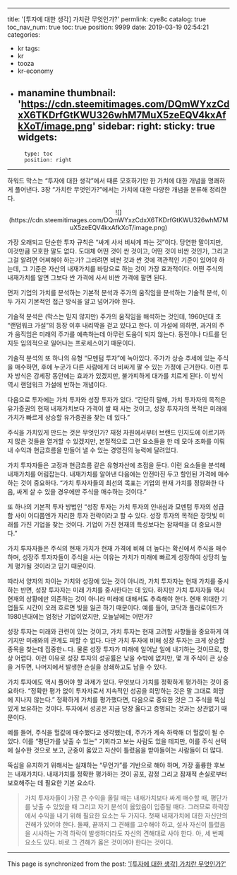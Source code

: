 
---
title: '[투자에 대한 생각] 가치란 무엇인가?'
permlink: cye8c
catalog: true
toc_nav_num: true
toc: true
position: 9999
date: 2019-03-19 02:54:21
categories:
- kr
tags:
- kr
- tooza
- kr-economy
- manamine
thumbnail: 'https://cdn.steemitimages.com/DQmWYxzCdxX6TKDrfGtKWU326whM7MuX5zeEQV4kxAfkXoT/image.png'
sidebar:
    right:
        sticky: true
widgets:
    -
        type: toc
        position: right
---


하워드 막스는 “투자에 대한 생각”에서 때론 모호하기만 한 가치에 대한 개념을 명쾌하게 풀어낸다. 3장 “가치란 무엇인가?”에서는 가치에 대한 다양한 개념을 분류해 정리한다. 

<center>
![](https://cdn.steemitimages.com/DQmWYxzCdxX6TKDrfGtKWU326whM7MuX5zeEQV4kxAfkXoT/image.png)
</center>

가장 오래되고 단순한 투자 규칙은 “싸게 사서 비싸게 파는 것”이다. 당연한 말이지만, 이것만큼 모호한 말도 없다. 도대체 어떤 것이 싼 것이고, 어떤 것이 비싼 것인가, 그리고 그걸 알려면 어찌해야 하는가? 그러려면 비싼 것과 싼 것에 객관적인 기준이 있어야 하는데, 그 기준은 자산의 내재가치를 바탕으로 하는 것이 가장 효과적이다. 어떤 주식의 내재가치를 알면 그보다 싼 가격에 사서 비싼 가격에 팔면 된다.  

먼저 기업의 가치를 분석하는 기본적 분석과 주가의 움직임을 분석하는 기술적 분석, 이 두 가지 기본적인 접근 방식을 알고 넘어가야 한다.  

기술적 분석은 (막스는 믿지 않지만) 주가의 움직임을 해석하는 것인데, 1960년대 초 “랜덤워크 가설”의 등장 이후 내리막을 걷고 있다고 한다. 이 가설에 의하면, 과거의 주가 움직임은 미래의 주가를 예측하는데 아무런 도움이 되지 않는다. 동전이나 다트를 던지듯 임의적으로 일어나는 프로세스이기 때문이다.  

기술적 분석의 또 하나의 유형 “모멘텀 투자”에 녹아있다. 주가가 상승 추세에 있는 주식을 매수하면, 후에 누군가 다른 사람에게 더 비싸게 팔 수 있는 가정에 근거한다. 이런 투자 방식은 강세장 동안에는 효과가 있겠지만, 불가피하게 대가를 치르게 된다. 이 방식 역시 랜덤워크 가설에 반하는 개념이다.  

다음으로 투자에는 가치 투자와 성장 투자가 있다. “간단히 말해, 가치 투자자의 목적은 유가증권의 현재 내재가치보다 가격이 쌀 때 사는 것이고, 성장 투자자의 목적은 미래에 가치가 빠르게 상승할 유가증권을 찾는 데 있다.” 

주식을 가치있게 만드는 것은 무엇인가? 재정 자원에서부터 브랜드 인지도에 이르기까지 많은 것들을 열거할 수 있겠지만, 본질적으로 그런 요소들을 한 데 모아 조화를 이뤄내 수익과 현금흐름을 만들어 낼 수 있는 경영진의 능력에 달려있다.  

가치 투자자들은 고정과 현금흐름 같은 유형자산에 초점을 둔다. 이런 요소들을 분석해 내재가치를 어림잡는다. 내재가치를 알아낸 다음에는 안전마진 두고 할인된 가격에 매수하는 것이 중요하다. “가치 투자자들의 최선의 목표는 기업의 현재 가치를 정량화한 다음, 싸게 살 수 있을 경우에만 주식을 매수하는 것이다.” 

또 하나의 기본적 투자 방법인 “성장 투자는 가치 투자의 인내심과 모멘텀 투자의 성급함 사이 어디쯤엔가 자리한 투자 전략이라고 할 수 있다. 성장 투자의 목적은 장밋빛 미래를 가진 기업을 찾는 것이다. 기업이 가진 현재의 특성보다는 잠재력을 더 중요시한다.” 

가치 투자자들은 주식의 현재 가치가 현재 가격에 비해 더 높다는 확신에서 주식을 매수하며, 성장주 투자자들이 주식을 사는 이유는 가치가 미래에 빠르게 성장하여 상당히 높게 평가될 것이라고 믿기 때문이다.  

따라서 양자의 차이는 가치와 성장에 있는 것이 아니라, 가치 투자자는 현재 가치를 중시하는 반면, 성장 투자자는 미래 가치를 중시한다는 데 있다. 하지만 가치 투자자들 역시 현재의 상황에만 의존하는 것이 아니라 미래에 대해서도 추측해야 한다. 현재 위대한 기업들도 시간이 오래 흐르면 빛을 잃곤 하기 때문이다. 예를 들어, 코닥과 폴라로이드가 1980년대에는 엄청난 기업이었지만, 오늘날에는 어떤가?  

성장 투자는 미래와 관련이 있는 것이고, 가치 투자는 현재 고려할 사항들을 중요하게 여기지만 미래와의 관계도 피할 수 없다. 다만 가치 투자에 비해 성장 투자는 크게 상승할 종목을 찾는데 집중한ㄴ다. 물론 성장 투자가 미래에 일어날 일에 내기하는 것이므로, 항상 어렵다. 이런 이유로 성장 투자의 성공률은 낮을 수밖에 없지만, 몇 개 주식이 큰 상승을 거두면, 나머지에서 발생한 손실을 상쇄하고도 남을 수 있다.  

가치 투자에도 역시 풀어야 할 과제가 있다. 무엇보다 가치를 정확하게 평가하는 것이 중요하다. “정확한 평가 없이 투자자로서 지속적인 성공을 희망하는 것은 말 그대로 희망에 지나지 않는다.” 정확하게 가치를 평가했다면, 다음으로 중요한 것은 그 주식을 뚝심 있게 보유하는 것이다. 투자에서 성공은 지금 당장 옳다고 증명되는 것과는 상관없기 때문이다.  

예를 들어, 주식을 헐값에 매수했다고 생각했는데, 주가가 계속 하락해 더 헐값이 될 수 있다. 이를 “평단가를 낮출 수 있는” 기회라고 보는 사람도 있을 테지만, 이를 주식 선택에 실수한 것으로 보고, 군중이 옳았고 자산이 틀렸음을 받아들이는 사람들이 더 많다.  

뚝심을 유지하기 위해서는 실재하는 “무언가”를 기반으로 해야 하며, 가장 훌륭한 후보는 내재가치다. 내재가치를 정확한 평가하는 것이 공포, 감정 그리고 잠재적 손실로부터 보호해주는 데 필요한 기본 요소다. 

>가치 투자자들이 가장 큰 수익을 올릴 때는 내재가치보다 싸게 매수할 때, 평단가를 낮출 수 있었을 때 그리고 자기 분석이 옳았음이 입증될 때다. 그러므로 하락장에서 수익을 내기 위해 필요한 요소는 두 가지다. 첫째 내재가치에 대한 자신만의 견해가 있어야 한다. 둘째, 끝까지 그 견해를 고수해야 하고, 설사 자신이 틀렸음을 시사하는 가격 하락이 발생하더라도 자신의 견해대로 사야 한다. 아, 세 번째 요소도 있다. 바로 그 견해가 옳은 것이어야 한다는 것이다.

- - -

This page is synchronized from the post: ['[투자에 대한 생각] 가치란 무엇인가?'](https://steemit.com/@pius.pius/cye8c)
